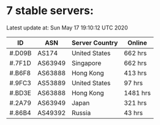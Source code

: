 # 7 stable servers:

Latest update at: Sun May 17 19:10:12 UTC 2020

| ID | ASN | Server Country | Online |
| -- | --- | -------------- | ------ |
| #.D09B | AS174 | United States | 662 hrs |
| #.7F1D | AS63949 | Singapore | 662 hrs |
| #.B6F8 | AS63888 | Hong Kong | 413 hrs |
| #.9FC3 | AS53889 | United States | 97 hrs |
| #.BD3E | AS63888 | Hong Kong | 1481 hrs |
| #.2A79 | AS63949 | Japan | 321 hrs |
| #.86B4 | AS49392 | Russia | 43 hrs |

